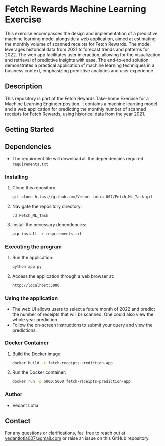 # Fetch Rewards Machine Learning Exercise

This exercise encompasses the design and implementation of a predictive machine learning model alongside a web application, aimed at estimating the monthly volume of scanned receipts for Fetch Rewards. The model leverages historical data from 2021 to forecast trends and patterns for 2022. The web app facilitates user interaction, allowing for the visualization and retrieval of predictive insights with ease. The end-to-end solution demonstrates a practical application of machine learning techniques in a business context, emphasizing predictive analytics and user experience.

## Description

This repository is part of the Fetch Rewards Take-home Exercise for a Machine Learning Engineer position. It contains a machine learning model and a web application for predicting the monthly number of scanned receipts for Fetch Rewards, using historical data from the year 2021.

## Getting Started



## Dependencies

- The requirment file will download all the dependencies required  `requirements.txt`


### Installing

1. Clone this repository:
   ```sh
   git clone https://github.com/Vedant-Lotia-007/Fetch_ML_Task.git
   ```
2. Navigate the repository directory:
   ```sh
   cd Fetch_ML_Task
   ```
3. Install the necessary dependencies:
   ```sh
   pip install -r requirements.txt
   ```


### Executing the program

1. Run the application:
   ```sh
   python app.py
   ```
2. Access the application through a web browser at:
   ```sh
   http://localhost:5000
   ```



### Using the application

- The web UI allows users to select a future month of 2022 and predict the number of receipts that will be scanned. One could also view the whole year prediction.
- Follow the on-screen instructions to submit your query and view the predictions.


### Docker Container 

1. Build the Docker image:
   ```sh
   docker build -t fetch-receipts-prediction-app .
   ```
2. Run the Docker container:
   ```sh
   docker run -p 5000:5000 fetch-receipts-prediction-app
   ```


### Author

- Vedant Lotia


## Contact
For any questions or clarifications, feel free to reach out at vedantlotia007@gmail.com or raise an issue on this GitHub repository.
